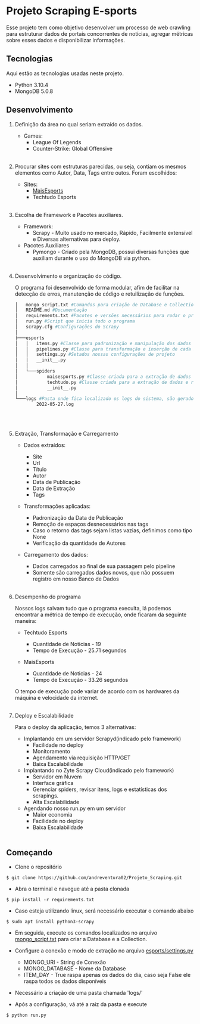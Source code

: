 # Projeto Scraping E-sports
Esse projeto tem como objetivo desenvolver um processo de web crawling para estruturar dados de portais concorrentes de notícias, agregar métricas sobre esses dados e disponibilizar informações.


## Tecnologias
Aqui estão as tecnologias usadas neste projeto.

- Python 3.10.4
- MongoDB 5.0.8


## Desenvolvimento
1. Definição da área no qual seriam extraído os dados.
    - Games:
        - League Of Legends
        - Counter-Strike: Global Offensive
<br/><br/>

2. Procurar sites com estruturas parecidas, ou seja, contiam os mesmos elementos como Autor, Data, Tags entre outos. Foram escolhidos:
    - Sites:
        - <a href='https://maisesports.com.br/'>MaisEsports</a>
        - <a herf='https://www.techtudo.com.br/e-sports/'>Techtudo Esports</a>
<br/><br/>

3. Escolha de Framework e Pacotes auxiliares.
    - Framework:
        - Scrapy - Muito usado no mercado, Rápido, Facilmente extensível e  Diversas alternativas para deploy.
    - Pacotes Auxiliares
        - Pymongo - Criado pela MongoDB, possui diversas funções que auxiliam durante o uso do MongoDB via python.
<br/><br/>

4. Desenvolvimento e organização do código.
    
    O programa foi desenvolvido de forma modular, afim de facilitar na detecção de erros, manutenção de código e retuilização de funções.

    ```bash
    │   mongo_script.txt #Comandos para criação de Database e Collection para o MongoDB
    │   README.md #Documentação
    │   requirements.txt #Pacotes e versões necessários para rodar o programa 
    │   run.py #Script que inicia todo o programa
    │   scrapy.cfg #Configurações do Scrapy
    │
    ├───esports
    │   │   items.py #Classe para padronização e manipulação dos dados
    │   │   pipelines.py #Classe para transformação e inserção de cada item em nossa Collection
    │   │   settings.py #Setados nossas configurações de projeto
    │   │   __init__.py
    │   │
    │   └───spiders
    │           maisesports.py #Classe criada para a extração de dados e retorno de item para o pipeline
    │           techtudo.py #Classe criada para a extração de dados e retorno de item para o pipeline
    │           __init__.py
    │
    └───logs #Pasta onde fica localizado os logs do sistema, são gerados automaticamente, sendo registrados pelo dia da execução
            2022-05-27.log
    ```
<br/><br/>

5. Extração, Transformação e Carregamento
    - Dados extraídos:
        - Site
        - Url
        - Título
        - Autor
        - Data de Publicação
        - Data de Extração
        - Tags

    - Transformações aplicadas:
        - Padronização da Data de Publicação
        - Remoção de espaços desnecessários nas tags
        - Caso o retorno das tags sejam listas vazias, definimos como tipo None
        - Verificação da quantidade de Autores

    - Carregamento dos dados:
        - Dados carregados ao final de sua passagem pelo pipeline
        - Somente são carregados dados novos, que não possuem registro em nosso Banco de Dados
<br/><br/>
6. Desempenho do programa


    Nossos logs salvam tudo que o programa execulta, lá podemos encontrar a métrica de tempo de execução, onde ficaram da seguinte maneira:

    - Techtudo Esports
        - Quantidade de Noticias - 19
        - Tempo de Execução - 25.71 segundos

    - MaisEsports
        - Quantidade de Noticias - 24
        - Tempo de Execução - 33.26 segundos

    O tempo de execução pode variar de acordo com os hardwares da máquina e velocidade da internet.
<br/><br/>
7. Deploy e Escalabilidade


    Para o deploy da aplicação, temos 3 alternativas:

    - Implantando em um servidor Scrapyd(indicado pelo framework)
        - Facilidade no deploy
        - Monitoramento
        - Agendamento via requisição HTTP/GET
        - Baixa Escalabilidade  
    - Implantando no Zyte Scrapy Cloud(indicado pelo framework)
        - Servidor em Nuvem
        - Interface gráfica
        - Gerenciar spiders, revisar itens, logs e estatísticas dos scrapings.
        - Alta Escalabilidade
    - Agendando nosso run.py em um servidor
        - Maior economia
        - Facilidade no deploy
        - Baixa Escalabilidade
<br/><br/>


## Começando

- Clone o repositório
```
$ git clone https://github.com/andreventura02/Projeto_Scraping.git
```

- Abra o terminal e navegue até a pasta clonada
```
$ pip install -r requirements.txt
```

- Caso esteja utilizando linux, será necessário executar o comando abaixo
```
$ sudo apt install python3-scrapy
```

- Em seguida, execute os comandos localizados no arquivo <a href='https://github.com/andreventura02/Projeto_Scraping/blob/main/mongo_script.txt'>mongo_script.txt</a> para criar a Database e a Collection.

- Configure a conexão e modo de extração no arquivo <a href='https://github.com/andreventura02/Projeto_Scraping/blob/main/esports/settings.py'>esports/settings.py</a>
    - MONGO_URI - String de Conexão
    - MONGO_DATABASE - Nome da Database
    - ITEM_DAY - True raspa apenas os dados do dia, caso seja False ele raspa todos os dados disponíveis

- Necessário a criação de uma pasta chamada 'logs/'

- Após a configuração, vá até a raiz da pasta e execute
```
$ python run.py
```